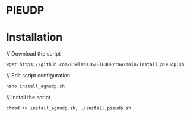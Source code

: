 # PIEUDP
# Installation


// Download the script
```
wget https://github.com/Pielabs16/PIEUDP/raw/main/install_pieudp.sh
```
// Edit script configuration 
```
nano install_agnudp.sh
```
// Install the script
```
chmod +x install_agnudp.sh; ./install_pieudp.sh
```
